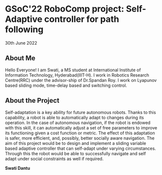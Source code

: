 # GSoC'22 RoboComp project: Self-Adaptive controller for path following

30th June 2022

## About Me

Hello Everyone! I am Swati, a MS student at International Institute of Information Technology, Hyderabad(IIIT-H). I work in Robotics Research Centre(RRC) under the advisor-ship of Dr.Spandan Roy. I work on Lyapunov based sliding mode, time-delay based and switching control.  

## About the Project

Self-adaptation is a key ability for future autonomous robots. Thanks to this capability, a robot is able to automatically adapt to changes during its operation. In the case of autonomous navigation, if the robot is endowed with this skill, it can automatically adjust a set of free parameters to improve its functioning given a cost function or metric. The effect of this adaptation is safer, more efficient, and, possibly, better socially aware navigation. The aim of this project would be to design and implement a sliding variable based adaptive controller that can self-adapt under varying circumstances. Through this the robot would be able to successfully navigate and self adapt under social constraints as well if required.

__Swati Dantu__
